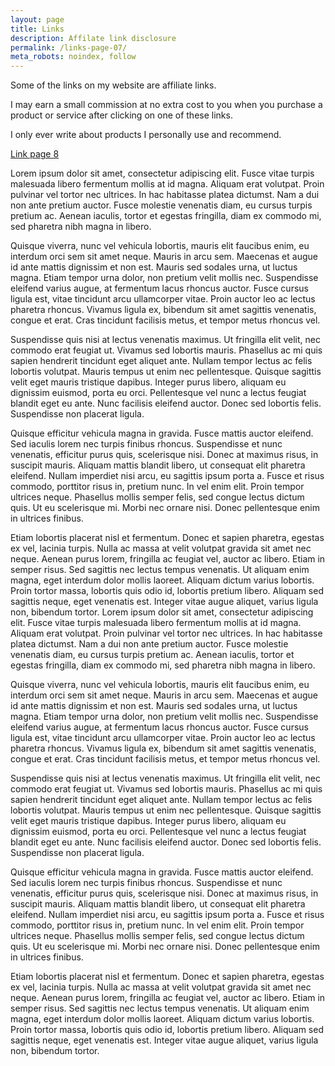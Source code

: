 ```yaml
---
layout: page
title: Links
description: Affilate link disclosure
permalink: /links-page-07/
meta_robots: noindex, follow
---
```


Some of the links on my website are affiliate links.

I may earn a small commission at no extra cost to you when you purchase a product or service after clicking on one of these links.

I only ever write about products I personally use and recommend.

[Link page 8](/links-page-08/)

Lorem ipsum dolor sit amet, consectetur adipiscing elit. Fusce vitae turpis malesuada libero fermentum mollis at id magna. Aliquam erat volutpat. Proin pulvinar vel tortor nec ultrices. In hac habitasse platea dictumst. Nam a dui non ante pretium auctor. Fusce molestie venenatis diam, eu cursus turpis pretium ac. Aenean iaculis, tortor et egestas fringilla, diam ex commodo mi, sed pharetra nibh magna in libero.

Quisque viverra, nunc vel vehicula lobortis, mauris elit faucibus enim, eu interdum orci sem sit amet neque. Mauris in arcu sem. Maecenas et augue id ante mattis dignissim et non est. Mauris sed sodales urna, ut luctus magna. Etiam tempor urna dolor, non pretium velit mollis nec. Suspendisse eleifend varius augue, at fermentum lacus rhoncus auctor. Fusce cursus ligula est, vitae tincidunt arcu ullamcorper vitae. Proin auctor leo ac lectus pharetra rhoncus. Vivamus ligula ex, bibendum sit amet sagittis venenatis, congue et erat. Cras tincidunt facilisis metus, et tempor metus rhoncus vel.

Suspendisse quis nisi at lectus venenatis maximus. Ut fringilla elit velit, nec commodo erat feugiat ut. Vivamus sed lobortis mauris. Phasellus ac mi quis sapien hendrerit tincidunt eget aliquet ante. Nullam tempor lectus ac felis lobortis volutpat. Mauris tempus ut enim nec pellentesque. Quisque sagittis velit eget mauris tristique dapibus. Integer purus libero, aliquam eu dignissim euismod, porta eu orci. Pellentesque vel nunc a lectus feugiat blandit eget eu ante. Nunc facilisis eleifend auctor. Donec sed lobortis felis. Suspendisse non placerat ligula.

Quisque efficitur vehicula magna in gravida. Fusce mattis auctor eleifend. Sed iaculis lorem nec turpis finibus rhoncus. Suspendisse et nunc venenatis, efficitur purus quis, scelerisque nisi. Donec at maximus risus, in suscipit mauris. Aliquam mattis blandit libero, ut consequat elit pharetra eleifend. Nullam imperdiet nisi arcu, eu sagittis ipsum porta a. Fusce et risus commodo, porttitor risus in, pretium nunc. In vel enim elit. Proin tempor ultrices neque. Phasellus mollis semper felis, sed congue lectus dictum quis. Ut eu scelerisque mi. Morbi nec ornare nisi. Donec pellentesque enim in ultrices finibus.

Etiam lobortis placerat nisl et fermentum. Donec et sapien pharetra, egestas ex vel, lacinia turpis. Nulla ac massa at velit volutpat gravida sit amet nec neque. Aenean purus lorem, fringilla ac feugiat vel, auctor ac libero. Etiam in semper risus. Sed sagittis nec lectus tempus venenatis. Ut aliquam enim magna, eget interdum dolor mollis laoreet. Aliquam dictum varius lobortis. Proin tortor massa, lobortis quis odio id, lobortis pretium libero. Aliquam sed sagittis neque, eget venenatis est. Integer vitae augue aliquet, varius ligula non, bibendum tortor.
Lorem ipsum dolor sit amet, consectetur adipiscing elit. Fusce vitae turpis malesuada libero fermentum mollis at id magna. Aliquam erat volutpat. Proin pulvinar vel tortor nec ultrices. In hac habitasse platea dictumst. Nam a dui non ante pretium auctor. Fusce molestie venenatis diam, eu cursus turpis pretium ac. Aenean iaculis, tortor et egestas fringilla, diam ex commodo mi, sed pharetra nibh magna in libero.

Quisque viverra, nunc vel vehicula lobortis, mauris elit faucibus enim, eu interdum orci sem sit amet neque. Mauris in arcu sem. Maecenas et augue id ante mattis dignissim et non est. Mauris sed sodales urna, ut luctus magna. Etiam tempor urna dolor, non pretium velit mollis nec. Suspendisse eleifend varius augue, at fermentum lacus rhoncus auctor. Fusce cursus ligula est, vitae tincidunt arcu ullamcorper vitae. Proin auctor leo ac lectus pharetra rhoncus. Vivamus ligula ex, bibendum sit amet sagittis venenatis, congue et erat. Cras tincidunt facilisis metus, et tempor metus rhoncus vel.

Suspendisse quis nisi at lectus venenatis maximus. Ut fringilla elit velit, nec commodo erat feugiat ut. Vivamus sed lobortis mauris. Phasellus ac mi quis sapien hendrerit tincidunt eget aliquet ante. Nullam tempor lectus ac felis lobortis volutpat. Mauris tempus ut enim nec pellentesque. Quisque sagittis velit eget mauris tristique dapibus. Integer purus libero, aliquam eu dignissim euismod, porta eu orci. Pellentesque vel nunc a lectus feugiat blandit eget eu ante. Nunc facilisis eleifend auctor. Donec sed lobortis felis. Suspendisse non placerat ligula.

Quisque efficitur vehicula magna in gravida. Fusce mattis auctor eleifend. Sed iaculis lorem nec turpis finibus rhoncus. Suspendisse et nunc venenatis, efficitur purus quis, scelerisque nisi. Donec at maximus risus, in suscipit mauris. Aliquam mattis blandit libero, ut consequat elit pharetra eleifend. Nullam imperdiet nisi arcu, eu sagittis ipsum porta a. Fusce et risus commodo, porttitor risus in, pretium nunc. In vel enim elit. Proin tempor ultrices neque. Phasellus mollis semper felis, sed congue lectus dictum quis. Ut eu scelerisque mi. Morbi nec ornare nisi. Donec pellentesque enim in ultrices finibus.

Etiam lobortis placerat nisl et fermentum. Donec et sapien pharetra, egestas ex vel, lacinia turpis. Nulla ac massa at velit volutpat gravida sit amet nec neque. Aenean purus lorem, fringilla ac feugiat vel, auctor ac libero. Etiam in semper risus. Sed sagittis nec lectus tempus venenatis. Ut aliquam enim magna, eget interdum dolor mollis laoreet. Aliquam dictum varius lobortis. Proin tortor massa, lobortis quis odio id, lobortis pretium libero. Aliquam sed sagittis neque, eget venenatis est. Integer vitae augue aliquet, varius ligula non, bibendum tortor.